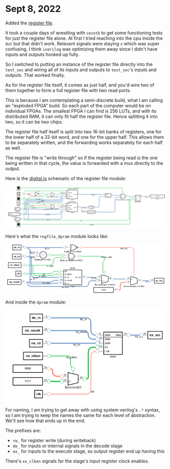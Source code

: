 
# Sept 8, 2022

Added the [register file](../verilog/cpu/mod/regfile_half.sv).

It took a couple days of wrestling with `cocotb` to get some functioning tests for just the register file alone. At first I tried reaching into the cpu inside the `dut` but that didn't work. Relevant signals were staying `x` which was super confusing. I think `iverilog` was optimizing them away since I didn't have inputs and outputs hooked up fully.

So I switched to putting an instance of the register file directly into the `test_soc` and wiring all of its inputs and outputs to `test_soc`'s inputs and outputs. That worked finally.

As for the register file itself, it comes as just half, and you'd wire two of them together to form a full register file with two read ports.

This is because I am contemplating a semi-discrete build, what I am calling an "exploded FPGA" build. So each part of the computer would be on individual FPGAs. The smallest FPGA I can find is 256 LUTs, and with its distributed RAM, it can only fit half the register file. Hence splitting it into two, so it can be two chips.

The register file half itself is split into two 16-bit banks of registers, one for the lower half of a 32-bit word, and one for the upper half. This allows them to be separately written, and the forwarding works separately for each half as well.

The register file is "write through" so if the register being read is the one being written in that cycle, the value is forwarded with a mux directly to the output.

Here is the [digital.js](https://github.com/tilk/digitaljs) schematic of the register file module:

![register file top](img/regfile_top.png)

Here's what the `regfile_dpram` module looks like:

![register file dpram](img/regfile_dpram.png)

And inside the `dpram` module:

![register file dpram inside](img/regfile_dpram_inside.png)

For naming, I am trying to get away with using system verilog's `.*` syntax, so I am trying to keep the names the same for each level of abstraction. We'll see how that ends up in the end.

The prefixes are:

* `rw_` for register write (during writeback)
* `de_` for inputs or internal signals in the decode stage
* `ex_` for inputs to the execute stage, so output register end up having this

There's `xx_clken` signals for the stage's input register clock enables.
